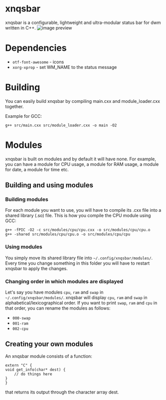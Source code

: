 # xnqsbar
xnqsbar is a configurable, lightweight and ultra-modular status bar for dwm written in C++.
![image preview](https://i.imgur.com/rYbpYAK.png)

# Dependencies
* `otf-font-awesome` - icons
* `xorg-xprop` - set WM_NAME to the status message

# Building
You can easily build xnqsbar by compiling main.cxx and module_loader.cxx together.

Example for GCC:

`g++ src/main.cxx src/module_loader.cxx -o main -O2`

# Modules
xnqsbar is built on modules and by default it will have none. For example, you can have a module for CPU usage, a module for RAM usage, a module for date, a module for time etc.

## Building and using modules
### Building modules
For each module you want to use, you will have to compile its .cxx file into a shared library (.so) file.
This is how you compile the CPU module using GCC:

```
g++ -fPIC -O2 -c src/modules/cpu/cpu.cxx -o src/modules/cpu/cpu.o
g++ -shared src/modules/cpu/cpu.o -o src/modules/cpu/cpu
```
### Using modules
You simply move its shared library file into `~/.config/xnqsbar/modules/`. Every time you change something in this folder you will have to restart xnqsbar to apply the changes.

### Changing order in which modules are displayed
Let's say you have modules `cpu`, `ram` and `swap` in `~/.config/xnqsbar/modules/`. xnqsbar will display `cpu`, `ram` and `swap` in alphabetical/lexicographical order.
If you want to print `swap`, `ram` and `cpu` in that order, you can rename the modules as follows:

* `000-swap`
* `001-ram`
* `002-cpu`


## Creating your own modules
An xnqsbar module consists of a function:

```
extern "C" {   
void get_info(char* dest) {
    // do things here
}
}
```

that returns its output through the character array dest.
